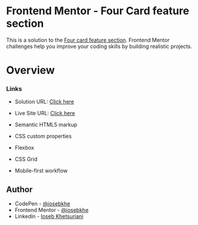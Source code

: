 # Frontend Mentor - Four Card feature section

This is a solution to the [Four card feature section](https://www.frontendmentor.io/challenges/four-card-feature-section-weK1eFYK). Frontend Mentor challenges help you improve your coding skills by building realistic projects.

# Overview


### Links

- Solution URL: [Click here](https://www.frontendmentor.io/solutions/four-card-feature-section-with-css-grid-and-flexbox-rJ4_csF4q)
- Live Site URL: [Click here](https://foudcardgrid-iosebkhe.netlify.app/)

- Semantic HTML5 markup
- CSS custom properties
- Flexbox
- CSS Grid
- Mobile-first workflow

## Author

- CodePen - [@iosebkhe](https://codepen.io/iosebkhe)
- Frontend Mentor - [@iosebkhe](https://www.frontendmentor.io/profile/yourusername)
- Linkedin - [Ioseb Khetsuriani](https://www.linkedin.com/in/ioseb-khetsuriani-1831801b5/)
